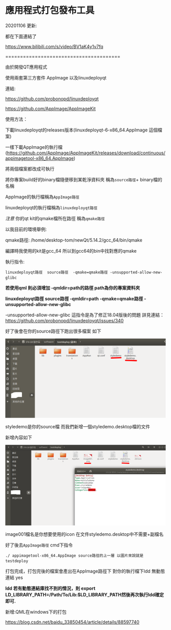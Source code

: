 # 應用程式打包發布工具

20201106 更新:

都在下面連結了

https://www.bilibili.com/s/video/BV1aK4y1v7fq

=======================================

由於開發QT應用程式

使用兩套第三方套件 AppImage 以及linuxdeployqt

連結: 

https://github.com/probonopd/linuxdeployqt

https://github.com/AppImage/AppImageKit

使用方法：

下載linuxdeployqt的releases版本(linuxdeployqt-6-x86_64.AppImage 這個檔案)

一樣下載AppImage的執行檔 (https://github.com/AppImage/AppImageKit/releases/download/continuous/appimagetool-x86_64.AppImage)

將兩個檔案都改成可執行

將你專案build好的binary檔隨便移到某乾淨資料夾 稱為`source路徑`+ binary檔的名稱

AppImage的執行檔稱為`AppImage路徑`

linuxdeployqt的執行檔稱為`linuxdeployqt路徑`

*注意* 你的qt kit的qmake檔所在路徑 稱為`qmake路徑`

以我目前的環境舉例:

qmake路徑: /home/desktop-tom/newQt/5.14.2/gcc_64/bin/qmake 

編譯時我使用的kit是gcc_64 所以到gcc64的bin中找對應的qmake


執行指令:

`linuxdeployqt路徑  source路徑  -qmake=qmake路徑 -unsupported-allow-new-glibc`

**若使用qml 則必須增加 -qmldir=path的路徑 path為你的專案資料夾**

**linuxdeployqt路徑  source路徑  -qmldir=path -qmake=qmake路徑 -unsupported-allow-new-glibc**

 -unsupported-allow-new-glibc 這指令是為了修正18.04版後的問題 詳見連結：https://github.com/probonopd/linuxdeployqt/issues/340
 
 好了後會在你的source路徑下跑出很多檔案 如下
 
 ![img](https://github.com/c12121234/WorkingExperence/blob/master/pic/d001-1.png)
 
 styledemo是你的source檔 而我們新增一個styledemo.desktop檔的文件
 
 新增內容如下
 
 ![img](https://github.com/c12121234/WorkingExperence/blob/master/pic/d002.png)
 
 image001檔名是你想要使用的icon 在文件styledemo.desktop中不需要+副檔名
 
 好了後去`AppImage路徑` cmd下指令
 
 `./ appimagetool-x86_64.AppImage source路徑的上一層 以圖片來說就是testdeploy` 
 
 打包完成，打包完後的檔案會產出在AppImage路徑下 對你的執行檔下ldd 無動態連結 yes
 
 
**ldd 若有動態連結庫找不到的情況，則 export LD_LIBRARY_PATH=/Path/To/Lib:$LD_LIBRARY_PATH然後再次執行ldd確定即可.**


新增:QML在windows下的打包

https://blog.csdn.net/baidu_33850454/article/details/88597740



